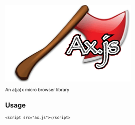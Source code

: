 ![Ax.js](./src/ax.js.gif)

An a(ja)x micro browser library

## Usage

```
<script src="ax.js"></script>
```

